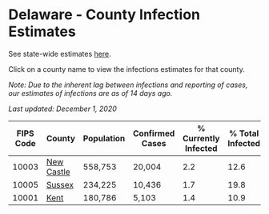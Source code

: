 # Delaware - County Infection Estimates

See state-wide estimates [here](/infections/us-de).

Click on a county name to view the infections estimates for that county.

*Note: Due to the inherent lag between infections and reporting of cases, our estimates of infections are as of 14 days ago.*

*Last updated: December 1, 2020*

|   FIPS Code |                   County |   Population |   Confirmed Cases |   % Currently Infected |   % Total Infected |
|-------------|--------------------------|--------------|-------------------|------------------------|--------------------|
|       10003 | [New Castle](new-castle) |      558,753 |            20,004 |                    2.2 |               12.6 |
|       10005 |         [Sussex](sussex) |      234,225 |            10,436 |                    1.7 |               19.8 |
|       10001 |             [Kent](kent) |      180,786 |             5,103 |                    1.4 |               10.9 |